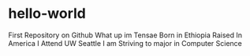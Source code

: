 # hello-world
First Repository on Github
What up im Tensae
Born in Ethiopia Raised In America
I Attend UW Seattle
I am Striving to major in Computer Science
